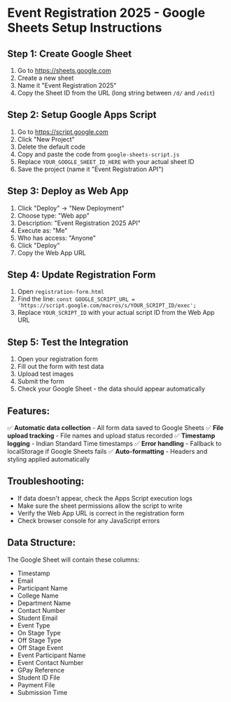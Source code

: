 # Event Registration 2025 - Google Sheets Setup Instructions

## Step 1: Create Google Sheet
1. Go to https://sheets.google.com
2. Create a new sheet
3. Name it "Event Registration 2025"
4. Copy the Sheet ID from the URL (long string between `/d/` and `/edit`)

## Step 2: Setup Google Apps Script
1. Go to https://script.google.com
2. Click "New Project"
3. Delete the default code
4. Copy and paste the code from `google-sheets-script.js`
5. Replace `YOUR_GOOGLE_SHEET_ID_HERE` with your actual sheet ID
6. Save the project (name it "Event Registration API")

## Step 3: Deploy as Web App
1. Click "Deploy" → "New Deployment"
2. Choose type: "Web app"
3. Description: "Event Registration 2025 API"
4. Execute as: "Me"
5. Who has access: "Anyone"
6. Click "Deploy"
7. Copy the Web App URL

## Step 4: Update Registration Form
1. Open `registration-form.html`
2. Find the line: `const GOOGLE_SCRIPT_URL = 'https://script.google.com/macros/s/YOUR_SCRIPT_ID/exec';`
3. Replace `YOUR_SCRIPT_ID` with your actual script ID from the Web App URL

## Step 5: Test the Integration
1. Open your registration form
2. Fill out the form with test data
3. Upload test images
4. Submit the form
5. Check your Google Sheet - the data should appear automatically

## Features:
✅ **Automatic data collection** - All form data saved to Google Sheets
✅ **File upload tracking** - File names and upload status recorded
✅ **Timestamp logging** - Indian Standard Time timestamps
✅ **Error handling** - Fallback to localStorage if Google Sheets fails
✅ **Auto-formatting** - Headers and styling applied automatically

## Troubleshooting:
- If data doesn't appear, check the Apps Script execution logs
- Make sure the sheet permissions allow the script to write
- Verify the Web App URL is correct in the registration form
- Check browser console for any JavaScript errors

## Data Structure:
The Google Sheet will contain these columns:
- Timestamp
- Email
- Participant Name
- College Name
- Department Name
- Contact Number
- Student Email
- Event Type
- On Stage Type
- Off Stage Type
- Off Stage Event
- Event Participant Name
- Event Contact Number
- GPay Reference
- Student ID File
- Payment File
- Submission Time
